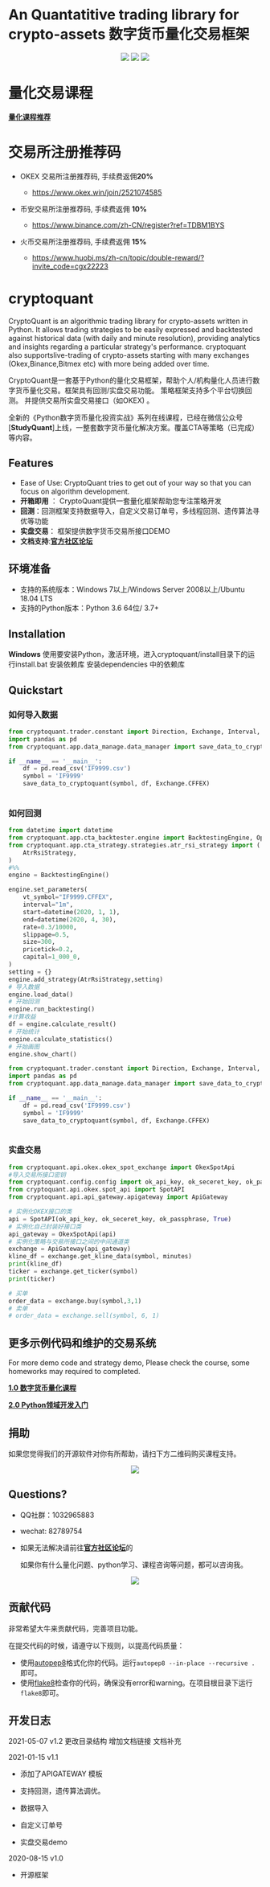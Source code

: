 # An Quantatitive trading library for crypto-assets 数字货币量化交易框架

<p align="center">
    <img src ="https://img.shields.io/badge/platform-windows|linux|macos-yellow.svg"/>
    <img src ="https://img.shields.io/badge/python-3.6-blue.svg"/>
    <img src ="https://img.shields.io/badge/python-3.7-blue.svg"/>
</p>

# 量化交易课程
[**量化课程推荐**](https://appcop3i2898823.h5.xiaoeknow.com)


# 交易所注册推荐码

- OKEX 交易所注册推荐码, 手续费返佣**20%**
  - <https://www.okex.win/join/2521074585>
- 币安交易所注册推荐码, 手续费返佣 **10%**
  - <https://www.binance.com/zh-CN/register?ref=TDBM1BYS>

- 火币交易所注册推荐码, 手续费返佣 **15%**
  - <https://www.huobi.ms/zh-cn/topic/double-reward/?invite_code=cgx22223>



# cryptoquant

CryptoQuant is an algorithmic trading library for crypto-assets written in Python. It allows trading strategies to be easily expressed and backtested against historical data (with daily and minute resolution), providing analytics and insights regarding a particular strategy's performance. cryptoquant also supportslive-trading of crypto-assets starting with many exchanges (Okex,Binance,Bitmex etc) with more being added over time.

CryptoQuant是一套基于Python的量化交易框架，帮助个人/机构量化人员进行数字货币量化交易。框架具有回测/实盘交易功能。 策略框架支持多个平台切换回测。 并提供交易所实盘交易接口（如OKEX) 。

全新的《Python数字货币量化投资实战》系列在线课程，已经在微信公众号[**StudyQuant**]上线，一整套数字货币量化解决方案。覆盖CTA等策略（已完成）等内容。



## Features
- Ease of Use: CryptoQuant tries to get out of your way so that you can focus on algorithm development. 
- **开箱即用** ： CryptoQuant提供一套量化框架帮助您专注策略开发
- **回测**：回测框架支持数据导入，自定义交易订单号，多线程回测、遗传算法寻优等功能
- **实盘交易**： 框架提供数字货币交易所接口DEMO
- **文档支持**:[**官方社区论坛**](https://docs.studyquant.com/)

## 环境准备
* 支持的系统版本：Windows 7以上/Windows Server 2008以上/Ubuntu 18.04 LTS
* 支持的Python版本：Python 3.6 64位/ 3.7+ 
## Installation

**Windows**
使用要安装Python，激活环境，进入cryptoquant/install目录下的运行install.bat 安装依赖库
安装dependencies 中的依赖库

## Quickstart

### 如何导入数据

```Python
from cryptoquant.trader.constant import Direction, Exchange, Interval, Offset, Status, Product, OptionType, OrderType
import pandas as pd
from cryptoquant.app.data_manage.data_manager import save_data_to_cryptoquant

if __name__ == '__main__':
    df = pd.read_csv('IF9999.csv')
    symbol = 'IF9999'
    save_data_to_cryptoquant(symbol, df, Exchange.CFFEX)
    
```

### 如何回测
```Python
from datetime import datetime
from cryptoquant.app.cta_backtester.engine import BacktestingEngine, OptimizationSetting
from cryptoquant.app.cta_strategy.strategies.atr_rsi_strategy import (
    AtrRsiStrategy,
)
#%%
engine = BacktestingEngine()

engine.set_parameters(
    vt_symbol="IF9999.CFFEX",
    interval="1m",
    start=datetime(2020, 1, 1),
    end=datetime(2020, 4, 30),
    rate=0.3/10000,
    slippage=0.5,
    size=300,
    pricetick=0.2,
    capital=1_000_0,
)
setting = {}
engine.add_strategy(AtrRsiStrategy,setting)
# 导入数据
engine.load_data()
# 开始回测
engine.run_backtesting()
#计算收益
df = engine.calculate_result()
# 开始统计
engine.calculate_statistics()
# 开始画图
engine.show_chart()
```


```Python
from cryptoquant.trader.constant import Direction, Exchange, Interval, Offset, Status, Product, OptionType, OrderType
import pandas as pd
from cryptoquant.app.data_manage.data_manager import save_data_to_cryptoquant

if __name__ == '__main__':
    df = pd.read_csv('IF9999.csv')
    symbol = 'IF9999'
    save_data_to_cryptoquant(symbol, df, Exchange.CFFEX)
    
```

### 实盘交易
```Python
from cryptoquant.api.okex.okex_spot_exchange import OkexSpotApi
#导入交易所接口密钥
from cryptoquant.config.config import ok_api_key, ok_seceret_key, ok_passphrase
from cryptoquant.api.okex.spot_api import SpotAPI
from cryptoquant.api.api_gateway.apigateway import ApiGateway

# 实例化OKEX接口的类
api = SpotAPI(ok_api_key, ok_seceret_key, ok_passphrase, True)
# 实例化自己封装好接口类
api_gateway = OkexSpotApi(api)
# 实例化策略与交易所接口之间的中间通道类
exchange = ApiGateway(api_gateway)
kline_df = exchange.get_kline_data(symbol, minutes)
print(kline_df)
ticker = exchange.get_ticker(symbol)
print(ticker)

# 买单
order_data = exchange.buy(symbol,3,1)
# 卖单
# order_data = exchange.sell(symbol, 6, 1)

```

## 更多示例代码和维护的交易系统

For more demo code and strategy demo, Please check the course, some homeworks may required to completed.

[**1.0 数字货币量化课程**](https://appcop3i2898823.h5.xiaoeknow.com/v1/course/column/p_5fad5331e4b0231ba88619aa?type=3)

[**2.0 Python领域开发入门**](https://appcop3i2898823.h5.xiaoeknow.com/v1/course/column/p_5faf6fb6e4b0231ba8866883?type=3)


## 捐助
如果您觉得我们的开源软件对你有所帮助，请扫下方二维码购买课程支持。

<p align="center">
    <img src ="https://images.gitee.com/uploads/images/2021/0115/114257_f54ef081_5152232.png"/>
</p>


## Questions?
- QQ社群：1032965883
- wechat:  82789754
- 如果无法解决请前往[**官方社区论坛**](https://www.yuque.com/studyquant/cryptoquant)的

  如果你有什么量化问题、python学习、课程咨询等问题，都可以咨询我。

<p align="center">
    <img src ="https://raw.githubusercontent.com/studyquant/pictures/main/82789754.jpg"/>
</p>


## 贡献代码

非常希望大牛来贡献代码，完善项目功能。 

在提交代码的时候，请遵守以下规则，以提高代码质量：
  * 使用[autopep8](https://github.com/hhatto/autopep8)格式化你的代码。运行```autopep8 --in-place --recursive . ```即可。
  * 使用[flake8](https://pypi.org/project/flake8/)检查你的代码，确保没有error和warning。在项目根目录下运行```flake8```即可。



## 开发日志

2021-05-07    v1.2
更改目录结构
增加文档链接
文档补充

2021-01-15    v1.1

- 添加了APIGATEWAY 模板


- 支持回测，遗传算法调优。
- 数据导入
- 自定义订单号
- 实盘交易demo

2020-08-15    v1.0

- 开源框架
